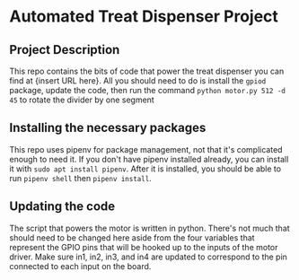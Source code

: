 # Automated Treat Dispenser Project

## Project Description

This repo contains the bits of code that power the treat dispenser you can find at {insert URL here}. All you should need to do is install the `gpiod` package, update the code, then run the command `python motor.py 512 -d 45` to rotate the divider by one segment

## Installing the necessary packages

This repo uses pipenv for package management, not that it's complicated enough to need it. If you don't have pipenv installed already, you can install it with `sudo apt install pipenv`. After it is installed, you should be able to run `pipenv shell` then `pipenv install`.

## Updating the code

The script that powers the motor is written in python. There's not much that should need to be changed here aside from the four variables that represent the GPIO pins that will be hooked up to the inputs of the motor driver. Make sure in1, in2, in3, and in4 are updated to correspond to the pin connected to each input on the board.
